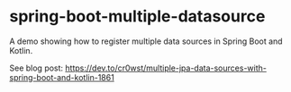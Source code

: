 # spring-boot-multiple-datasource
A demo showing how to register multiple data sources in Spring Boot and Kotlin.

See blog post: https://dev.to/cr0wst/multiple-jpa-data-sources-with-spring-boot-and-kotlin-1861

